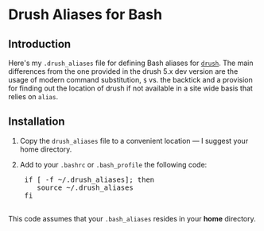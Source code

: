 # Drush Aliases for Bash

## Introduction

Here's my `.drush_aliases` file for defining Bash aliases for
[`drush`](http://drupal.org/project/drush). The main differences from
the one provided in the drush 5.x dev version are the usage of
modern command substitution, `$` vs. the backtick and a provision for finding
out the location of drush if not available in a site wide basis that
relies on `alias`.  

## Installation

1. Copy the `drush_aliases` file to a convenient location
   &mdash; I suggest your home directory.
   
2. Add to your `.bashrc` or `.bash_profile` the following code:

    <pre>
    if [ -f ~/.drush_aliases]; then 
       source ~/.drush_aliases
    fi
    </pre>
    
This code assumes that your `.bash_aliases` resides in your **home**
directory.
